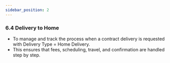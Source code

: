 ```yaml
---
sidebar_position: 2
---
```


### 6.4 Delivery to Home

- To manage and track the process when a contract delivery is requested with Delivery Type = Home Delivery.
- This ensures that fees, scheduling, travel, and confirmation are handled step by step.